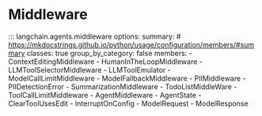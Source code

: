 # Middleware

<!-- `group_by_category false to allow custom ordering -->
::: langchain.agents.middleware
    options:
      summary:
        # <https://mkdocstrings.github.io/python/usage/configuration/members/#summary>
        classes: true
      group_by_category: false
      members:
        - ContextEditingMiddleware
        - HumanInTheLoopMiddleware
        - LLMToolSelectorMiddleware
        - LLMToolEmulator
        - ModelCallLimitMiddleware
        - ModelFallbackMiddleware
        - PIIMiddleware
        - PIIDetectionError
        - SummarizationMiddleware
        - TodoListMiddleWare
        - ToolCallLimitMiddleware
        - AgentMiddleware
        - AgentState
        - ClearToolUsesEdit
        - InterruptOnConfig
        - ModelRequest
        - ModelResponse
